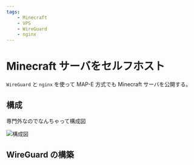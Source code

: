 ```yaml
---
tags:
    - Minecraft
    - VPS
    - WireGuard
    - nginx
---
```


# Minecraft サーバをセルフホスト

`WireGuard` と `nginx` を使って MAP-E 方式でも Minecraft サーバを公開する。

## 構成

専門外なのでなんちゃって構成図

![構成図](/img/mc_arch.svg)

## WireGuard の構築

